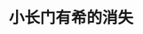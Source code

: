 ---
logo: images/animation/小长门有希的消失.jpg
title: 小长门有希的消失
subTitle: 改编自谷川流原作、ぷよ作画的同名漫画，由SATELIGHT制作的TV动画，于2015年4月3日开始放送，全16话
queue: \5

category: 动画

hasResource: true
downloadList:
  - intro: 1080P x265
    size: 16.5GB
    link: 
  - intro: 字幕1
    size: 440KB
    link: 
  - intro: 字幕2
    size: 548KB
    link: 
  - intro: 云盘 提取码:j1qi
    size: 
    link: https://pan.baidu.com/s/17mSLpfmYRZopFgdE4Lczzw

downloadContent: |
  动画《小长门有希的消失》由SATELIGHT制作，改编自谷川流原作、ぷよ作画的同名漫画，全16集，由和田纯一担任监督，声优除了已经隐退的大前茜（森园生cv）更换为小见川千明，其他皆为原班人马。作品以原作小说第4卷《凉宫春日的消失》为基础，描写变成了“文静害羞少女”的长门有希，与男主角阿虚的平行世界恋爱故事。<br>
  2013年12月18日，手机动画网站“d animestore”公布了《小长门有希的消失》动画化企划中的消息。<br>
  动画于2015年3月22日举办第1话先行上映会，并在2015年4月3日正式播放。<br><br>
  视频版权属于:VCB-Studio<br>
  文件地址:https://vcb-s.com/archives/11328
---